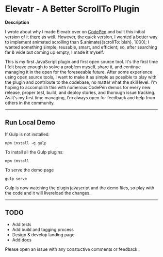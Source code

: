 Elevatr - A Better ScrollTo Plugin
===

**Description**

I wrote about why I made Elevatr over on [CodePen](http://codepen.io/HipsterBrown/blog/building-a-better-scrollto-plugin) and built this initial version of it [there](http://codepen.io/HipsterBrown/pen/LwFEi) as well. However, the quick version, I wanted a better way to implement animated scrolling than $.animate({scrollTo: blah}, 1000); I wanted something simple, reusable, smart, and efficient; so, after searching far & wide but coming up empty, I made it myself.

This is my first JavaScript plugin and first open source tool. It's the first time I felt brave enough to solve a problem myself, share it, and continue managing it in the open for the foreseeable future. After some experience using open source tools, I want to make it as simple as possible to play with the plugin and contribute to the codebase, no matter what the skill level. I'm hoping to accomplish this with numerous CodePen demos for every new release, proper test, build, and deploy stories, and thorough issue tracking. As it's my first time managing, I'm always open for feedback and help from others in the community.


---

Run Local Demo
---

If Gulp is not installed:
```
npm install -g gulp
```


To install all the Gulp plugins:
```
npm install
```

To serve the demo page
```
gulp serve
```

Gulp is now watching the plugin javascript and the demo files, so play with the code and it will livereload the changes.

---

TODO
---

- Add tests
- Add build and tagging process
- Design & develop landing page
- Add docs

Please open an issue with any constuctive comments or feedback.
